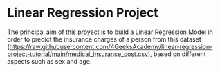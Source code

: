# Linear Regression Project

The principal aim of this proyect is to build a Linear Regression Model in order to predict the insurance charges of a person from this dataset (https://raw.githubusercontent.com/4GeeksAcademy/linear-regression-project-tutorial/main/medical_insurance_cost.csv), based on different aspects such as sex and age.
